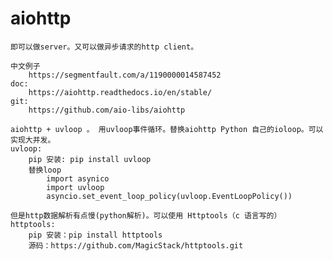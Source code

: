# aiohttp
    即可以做server。又可以做异步请求的http client。 

    中文例子
        https://segmentfault.com/a/1190000014587452
    doc:
        https://aiohttp.readthedocs.io/en/stable/
    git:
        https://github.com/aio-libs/aiohttp

    aiohttp + uvloop 。 用uvloop事件循环。替换aiohttp Python 自己的ioloop。可以实现大并发。
    uvloop:
        pip 安装: pip install uvloop
        替换loop
            import asynico
            import uvloop
            asyncio.set_event_loop_policy(uvloop.EventLoopPolicy())

    但是http数据解析有点慢(python解析)。可以使用 Httptools（c 语言写的）
    httptools: 
        pip 安装：pip install httptools
        源码：https://github.com/MagicStack/httptools.git



